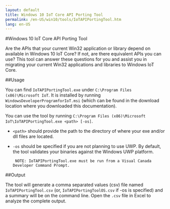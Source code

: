 ```yaml
---
layout: default
title: Windows 10 IoT Core API Porting Tool
permalink: /en-US/win10/tools/IoTAPIPortingTool.htm
lang: en-US
---
```


#Windows 10 IoT Core API Porting Tool

Are the APIs that your current Win32 application or library depend on available in Windows 10 IoT Core?  If not, are there equivalent APIs you can use?  This tool can answer these questions for you and assist you in migrating your current Win32 applications and libraries to Windows IoT Core.

##Usage

You can find `IoTAPIPortingTool.exe` under `C:\Program Files (x86)\Microsoft IoT`.  It is installed by running `WindowsDeveloperProgramforIoT.msi` (which can be found in the download location where you downloaded this documentation).

You can use the tool by running `C:\Program Files (x86)\Microsoft IoT\IoTAPIPortingTool.exe <path> [-os]`.

*  `<path>` should provide the path to the directory of where your exe and/or dll files are located.

*  `-os` should be specified if you are not planning to use UWP.  By default, the tool validates your binaries against the Windows UWP platform.

        NOTE: IoTAPIPortingTool.exe must be run from a Visual Canada Developer Command Prompt.

##Output

The tool will generate a comma separated values (csv) file named `IoTAPIPortingTool.csv` (or, `IoTAPIPortingToolOS.csv` if -os is specified) and a summary will be on the command line. Open the `.csv` file in Excel to analyze the complete output.
